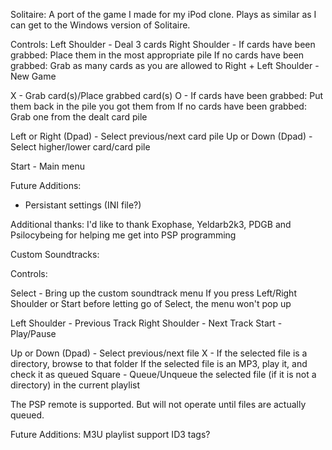Solitaire:
A port of the game I made for my iPod clone. Plays as similar as I can get to the Windows version of Solitaire.

Controls:
Left Shoulder		- Deal 3 cards
Right Shoulder		- If cards have been grabbed:		Place them in the most appropriate pile
			  If no cards have been grabbed:	Grab as many cards as you are allowed to
Right + Left Shoulder	- New Game

X			- Grab card(s)/Place grabbed card(s)
O			- If cards have been grabbed:		Put them back in the pile you got them from
			  If no cards have been grabbed:	Grab one from the dealt card pile

Left or Right (Dpad)	- Select previous/next card pile
Up or Down (Dpad)	- Select higher/lower card/card pile

Start 			- Main menu

Future Additions:
 - Persistant settings (INI file?)

Additional thanks:
I'd like to thank Exophase, Yeldarb2k3, PDGB and Psilocybeing for helping me get into PSP programming


Custom Soundtracks:

Controls:

Select			- Bring up the custom soundtrack menu
			  If you press Left/Right Shoulder or Start before letting go of Select, the menu won't pop up

Left Shoulder		- Previous Track
Right Shoulder		- Next Track
Start			- Play/Pause

Up or Down (Dpad)	- Select previous/next file
X			- If the selected file is a directory, browse to that folder
			  If the selected file is an MP3, play it, and check it as queued
Square			- Queue/Unqueue the selected file (if it is not a directory) in the current playlist

The PSP remote is supported. But will not operate until files are actually queued.

Future Additions:
M3U playlist support
ID3 tags?
